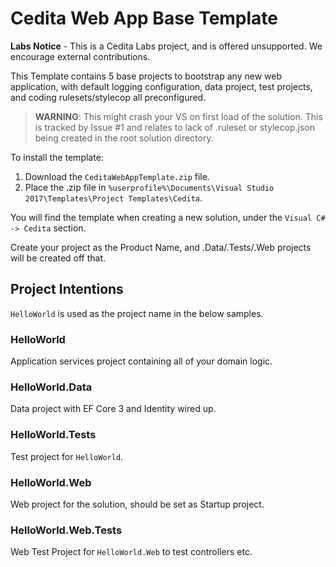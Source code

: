 # Cedita Web App Base Template

**Labs Notice** - This is a Cedita Labs project, and is offered unsupported. We encourage external contributions.

This Template contains 5 base projects to bootstrap any new web application, with default logging configuration, data project, test projects, and coding rulesets/stylecop all preconfigured.

> **WARNING**: This might crash your VS on first load of the solution. This is tracked by Issue #1 and relates to lack of .ruleset or stylecop.json being created in the root solution directory.

To install the template:

1. Download the `CeditaWebAppTemplate.zip` file.
2. Place the .zip file in `%userprofile%\Documents\Visual Studio 2017\Templates\Project Templates\Cedita`.

You will find the template when creating a new solution, under the `Visual C# -> Cedita` section.

Create your project as the Product Name, and .Data/.Tests/.Web projects will be created off that.

## Project Intentions

`HelloWorld` is used as the project name in the below samples.

### HelloWorld
Application services project containing all of your domain logic.

### HelloWorld.Data
Data project with EF Core 3 and Identity wired up.

### HelloWorld.Tests
Test project for `HelloWorld`.

### HelloWorld.Web
Web project for the solution, should be set as Startup project.

### HelloWorld.Web.Tests
Web Test Project for `HelloWorld.Web` to test controllers etc.
